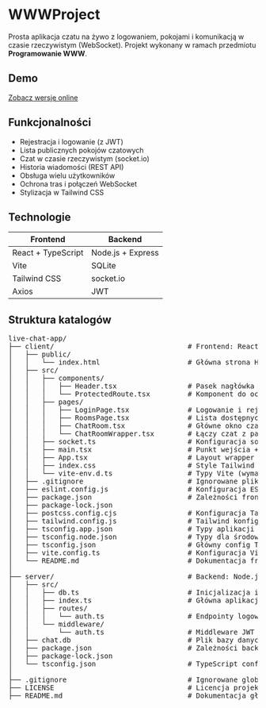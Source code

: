 # WWWProject

Prosta aplikacja czatu na żywo z logowaniem, pokojami i komunikacją w czasie rzeczywistym (WebSocket). Projekt wykonany w ramach przedmiotu **Programowanie WWW**.

## Demo

[Zobacz wersję online](https://jakubpaczek.github.io/WWWProject/)

## Funkcjonalności

- Rejestracja i logowanie (z JWT)
- Lista publicznych pokojów czatowych
- Czat w czasie rzeczywistym (socket.io)
- Historia wiadomości (REST API)
- Obsługa wielu użytkowników
- Ochrona tras i połączeń WebSocket
- Stylizacja w Tailwind CSS

## Technologie

| Frontend | Backend |
|----------|---------|
| React + TypeScript | Node.js + Express |
| Vite | SQLite |
| Tailwind CSS | socket.io |
| Axios | JWT |

## Struktura katalogów
<pre>
live-chat-app/
├── client/                                # Frontend: React + Tailwind + Vite
│   ├── public/
│   │   └── index.html                     # Główna strona HTML (root Reacta)
│   ├── src/
│   │   ├── components/
│   │   │   ├── Header.tsx                 # Pasek nagłówka (nawigacja, tytuł)
│   │   │   └── ProtectedRoute.tsx         # Komponent do ochrony tras
│   │   ├── pages/
│   │   │   ├── LoginPage.tsx              # Logowanie i rejestracja
│   │   │   ├── RoomsPage.tsx              # Lista dostępnych pokojów
│   │   │   ├── ChatRoom.tsx               # Główne okno czatu
│   │   │   └── ChatRoomWrapper.tsx        # Łączy czat z parametrami z URL
│   │   ├── socket.ts                      # Konfiguracja socket.io-client
│   │   ├── main.tsx                       # Punkt wejścia + routing
│   │   ├── App.tsx                        # Layout wrapper (opcjonalnie)
│   │   ├── index.css                      # Style Tailwind CSS
│   │   └── vite-env.d.ts                  # Typy Vite (wymagane przez TS)
│   ├── .gitignore                         # Ignorowane pliki
│   ├── eslint.config.js                   # Konfiguracja ESLinta (opcjonalnie)
│   ├── package.json                       # Zależności frontendu
│   ├── package-lock.json
│   ├── postcss.config.cjs                 # Konfiguracja Tailwind (PostCSS)
│   ├── tailwind.config.js                 # Tailwind konfiguracja
│   ├── tsconfig.app.json                  # Typy aplikacji
│   ├── tsconfig.node.json                 # Typy dla środowiska Node
│   ├── tsconfig.json                      # Główny config TypeScript
│   ├── vite.config.ts                     # Konfiguracja Vite
│   └── README.md                          # Dokumentacja frontendu
│
├── server/                                # Backend: Node.js + Express + SQLite
│   ├── src/
│   │   ├── db.ts                          # Inicjalizacja i migracje SQLite
│   │   ├── index.ts                       # Główna aplikacja Express + socket.io
│   │   ├── routes/
│   │   │   └── auth.ts                    # Endpointy logowania/rejestracji
│   │   └── middleware/
│   │       └── auth.ts                    # Middleware JWT do REST i socket.io
│   ├── chat.db                            # Plik bazy danych SQLite
│   ├── package.json                       # Zależności backendu
│   ├── package-lock.json
│   └── tsconfig.json                      # TypeScript config backendu
│
├── .gitignore                             # Ignorowane globalnie pliki (root)
├── LICENSE                                # Licencja projektu
├── README.md                              # Dokumentacja główna
</pre>